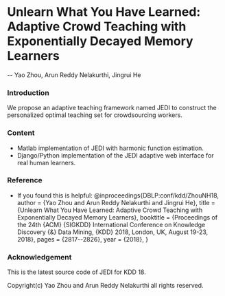 # Unlearn What You Have Learned: Adaptive Crowd Teaching with Exponentially Decayed Memory Learners
-- Yao Zhou, Arun Reddy Nelakurthi, Jingrui He

### Introduction
We propose an adaptive teaching framework named JEDI to construct the personalized optimal teaching set for crowdsourcing workers. 

### Content
- Matlab implementation of JEDI with harmonic function estimation.
- Django/Python implementation of the JEDI adaptive web interface for real human learners.

### Reference
- If you found this is helpful:
  @inproceedings{DBLP:conf/kdd/ZhouNH18,
  author    = {Yao Zhou and
               Arun Reddy Nelakurthi and
               Jingrui He},
  title     = {Unlearn What You Have Learned: Adaptive Crowd Teaching with Exponentially
               Decayed Memory Learners},
  booktitle = {Proceedings of the 24th {ACM} {SIGKDD} International Conference on
               Knowledge Discovery {\&} Data Mining, {KDD} 2018, London, UK,
               August 19-23, 2018},
  pages     = {2817--2826},
  year      = {2018},
}

### Acknowledgement
This is the latest source code of JEDI for KDD 18.

Copyright(c) Yao Zhou and Arun Reddy Nelakurthi all rights reserved.
